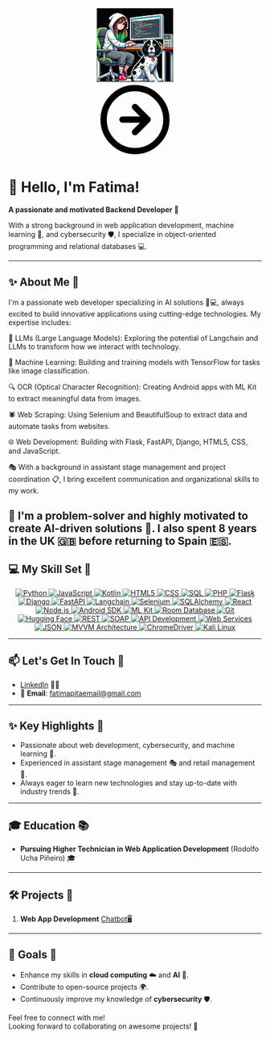<div align="center"> <img src="https://github.com/FatimaRamone/fatimaramone/raw/main/images/avatar.png" align="center" style="width: 30%" /> </div> 
<div align="center">
  <svg xmlns="http://www.w3.org/2000/svg" width="150" height="150" viewBox="0 0 24 24" fill="none" stroke="#000000" stroke-width="2" stroke-linecap="round" stroke-linejoin="round"><circle cx="12" cy="12" r="10"/><path d="M12 8l4 4-4 4"/><path d="M8 12h8"/></svg>
</div>

# 👋 Hello, I'm Fatima! 
**A passionate and motivated Backend Developer** 🚀


With a strong background in web application development, machine learning 🤖, and cybersecurity 🛡️, I specialize in object-oriented programming and relational databases 💻.

---

## ✨ About Me 🌟
I'm a passionate web developer specializing in AI solutions 🧠💻, always excited to build innovative applications using cutting-edge technologies. My expertise includes:

💬 LLMs (Large Language Models): Exploring the potential of Langchain and LLMs to transform how we interact with technology.

🤖 Machine Learning: Building and training models with TensorFlow for tasks like image classification.

🔍 OCR (Optical Character Recognition): Creating Android apps with ML Kit to extract meaningful data from images.

🕷️ Web Scraping: Using Selenium and BeautifulSoup to extract data and automate tasks from websites.

🌐 Web Development: Building with Flask, FastAPI, Django, HTML5, CSS, and JavaScript.

🎭 With a background in assistant stage management and project coordination 📋, I bring excellent communication and organizational skills to my work.

🧩 I'm a problem-solver and highly motivated to create AI-driven solutions 🚀. I also spent 8 years in the UK 🇬🇧 before returning to Spain 🇪🇸.
---

## 💻 My Skill Set 🥏

<div align="center" class="icon-container">
  <!-- PowerShell -->
  <!-- Python -->
<a href="https://www.python.org/" target="_blank" title="Python">
  <img src="https://img.icons8.com/ios/50/000000/python.png" alt="Python" />
</a>

<!-- JavaScript -->
<a href="https://developer.mozilla.org/en-US/docs/Web/JavaScript" target="_blank" title="JavaScript">
  <img src="https://img.icons8.com/ios/50/000000/javascript.png" alt="JavaScript" />
</a>

<!-- Kotlin -->
<a href="https://kotlinlang.org/" target="_blank" title="Kotlin">
  <img src="https://img.icons8.com/ios/50/000000/kotlin.png" alt="Kotlin" />
</a>

<!-- HTML5 -->
<a href="https://developer.mozilla.org/en-US/docs/Web/HTML" target="_blank" title="HTML5">
  <img src="https://img.icons8.com/ios/50/000000/html-5.png" alt="HTML5" />
</a>

<!-- CSS -->
<a href="https://developer.mozilla.org/en-US/docs/Web/CSS" target="_blank" title="CSS">
  <img src="https://img.icons8.com/ios/50/000000/css3.png" alt="CSS" />
</a>

<!-- SQL -->
<a href="https://www.sql.org/" target="_blank" title="SQL">
  <img src="https://img.icons8.com/ios/50/000000/database.png" alt="SQL" />
</a>

<!-- PHP -->
<a href="https://www.php.net/" target="_blank" title="PHP">
  <img src="https://img.icons8.com/ios/50/000000/php.png" alt="PHP" />
</a>

<!-- Flask -->
<a href="https://flask.palletsprojects.com/" target="_blank" title="Flask">
  <img src="https://img.icons8.com/ios/50/000000/flask.png" alt="Flask" />
</a>

<!-- Django -->
<a href="https://www.djangoproject.com/" target="_blank" title="Django">
  <img src="https://img.icons8.com/ios/50/000000/django.png" alt="Django" />
</a>

<!-- FastAPI -->
<a href="https://fastapi.tiangolo.com/" target="_blank" title="FastAPI">
  <img src="https://img.icons8.com/ios/50/000000/fastapi.png" alt="FastAPI" />
</a>

<!-- Langchain -->
<a href="https://www.langchain.com/" target="_blank" title="Langchain">
  <img src="https://img.icons8.com/ios/50/000000/language.png" alt="Langchain" />
</a>

<!-- Selenium -->
<a href="https://www.selenium.dev/" target="_blank" title="Selenium">
  <img src="https://img.icons8.com/ios/50/000000/selenium.png" alt="Selenium" />
</a>

<!-- SQLAlchemy -->
<a href="https://www.sqlalchemy.org/" target="_blank" title="SQLAlchemy">
  <img src="https://img.icons8.com/ios/50/000000/sqlalchemy.png" alt="SQLAlchemy" />
</a>

<!-- React -->
<a href="https://reactjs.org/" target="_blank" title="React">
  <img src="https://img.icons8.com/ios/50/000000/react.png" alt="React" />
</a>

<!-- Node.js -->
<a href="https://nodejs.org/" target="_blank" title="Node.js">
  <img src="https://img.icons8.com/ios/50/000000/nodejs.png" alt="Node.js" />
</a>

<!-- Android SDK -->
<a href="https://developer.android.com/studio" target="_blank" title="Android SDK">
  <img src="https://img.icons8.com/ios/50/000000/android.png" alt="Android SDK" />
</a>

<!-- ML Kit -->
<a href="https://developers.google.com/ml-kit" target="_blank" title="ML Kit">
  <img src="https://img.icons8.com/ios/50/000000/machine-learning.png" alt="ML Kit" />
</a>

<!-- Room Database -->
<a href="https://developer.android.com/training/data-storage/room" target="_blank" title="Room Database">
  <img src="https://img.icons8.com/ios/50/000000/database.png" alt="Room Database" />
</a>

<!-- Git -->
<a href="https://git-scm.com/" target="_blank" title="Git">
  <img src="https://img.icons8.com/ios/50/000000/git.png" alt="Git" />
</a>

<!-- Hugging Face -->
<a href="https://huggingface.co/" target="_blank" title="Hugging Face">
  <img src="https://img.icons8.com/ios/50/000000/hugging-face.png" alt="Hugging Face" />
</a>

<!-- REST -->
<a href="https://restfulapi.net/" target="_blank" title="REST">
  <img src="https://img.icons8.com/ios/50/000000/api.png" alt="REST" />
</a>

<!-- SOAP -->
<a href="https://www.w3.org/TR/soap/" target="_blank" title="SOAP">
  <img src="https://img.icons8.com/ios/50/000000/soap.png" alt="SOAP" />
</a>

<!-- API Development -->
<a href="https://swagger.io/" target="_blank" title="API Development">
  <img src="https://img.icons8.com/ios/50/000000/api.png" alt="API Development" />
</a>

<!-- Web Services -->
<a href="https://www.w3.org/TR/wsdl/" target="_blank" title="Web Services">
  <img src="https://img.icons8.com/ios/50/000000/web.png" alt="Web Services" />
</a>

<!-- JSON -->
<a href="https://www.json.org/json-en.html" target="_blank" title="JSON">
  <img src="https://img.icons8.com/ios/50/000000/json.png" alt="JSON" />
</a>

<!-- MVVM Architecture -->
<a href="https://developer.android.com/guide/topics/architecture/app-architecture" target="_blank" title="MVVM Architecture">
  <img src="https://img.icons8.com/ios/50/000000/architecture.png" alt="MVVM Architecture" />
</a>

<!-- ChromeDriver -->
<a href="https://sites.google.com/a/chromium.org/chromedriver/" target="_blank" title="ChromeDriver">
  <img src="https://img.icons8.com/ios/50/000000/chrome.png" alt="ChromeDriver" />
</a>

<!-- Kali Linux -->
<a href="https://www.kali.org/" target="_blank" title="Kali Linux">
  <img src="https://img.icons8.com/ios/50/000000/kali-linux.png" alt="Kali Linux" />
</a>

</div>

---

## 📫 Let's Get In Touch 📨

- [LinkedIn](https://www.linkedin.com/in/fatima-pita-b6a2a6125/) 🧑‍💻  
- 📧 **Email**: fatimapitaemail@gmail.com  

---

## ✨ Key Highlights 🌠
- Passionate about web development, cybersecurity, and machine learning 🤖.
- Experienced in assistant stage management 🎭 and retail management 💼.
- Always eager to learn new technologies and stay up-to-date with industry trends 🚀.

---

## 🎓 Education 📚

- **Pursuing Higher Technician in Web Application Development** (Rodolfo Ucha Piñeiro) 🎓  
---

## 🛠️ Projects 🚀

1. **Web App Development** [Chatbot](https://shark-app-47xfw.ondigitalocean.app/)🖥️  
---

## 🎯 Goals 🏅
- Enhance my skills in **cloud computing** ☁️ and **AI** 🤖.  
- Contribute to open-source projects 🌍.  
- Continuously improve my knowledge of **cybersecurity** 🛡️.

Feel free to connect with me!  
Looking forward to collaborating on awesome projects! 🌟
